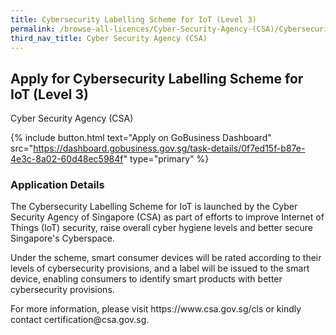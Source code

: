 ```yaml
---
title: Cybersecurity Labelling Scheme for IoT (Level 3)
permalink: /browse-all-licences/Cyber-Security-Agency-(CSA)/Cybersecurity-Labelling-Scheme-for-IoT-(Level-3)
third_nav_title: Cyber Security Agency (CSA)
---
```


## Apply for Cybersecurity Labelling Scheme for IoT (Level 3)

Cyber Security Agency (CSA)

{% include button.html text="Apply on GoBusiness Dashboard" src="https://dashboard.gobusiness.gov.sg/task-details/0f7ed15f-b87e-4e3c-8a02-60d48ec5984f" type="primary" %}

<H3>Application Details</H3>

<p>The Cybersecurity Labelling Scheme for IoT is launched by the Cyber Security Agency of Singapore (CSA) as part of efforts to improve Internet of Things (IoT) security, raise overall cyber hygiene levels and better secure Singapore's Cyberspace.</p><p>Under the scheme, smart consumer devices will be rated according to their levels of cybersecurity provisions, and a label will be issued to the smart device, enabling consumers to identify smart products with better cybersecurity provisions.</p><p>For more information, please visit https://www.csa.gov.sg/cls or kindly contact certification@csa.gov.sg.</p>

